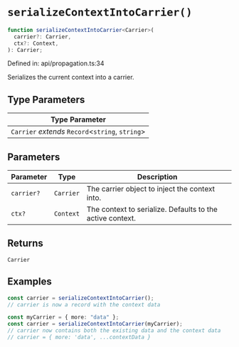 # `serializeContextIntoCarrier()`

```ts
function serializeContextIntoCarrier<Carrier>(
  carrier?: Carrier,
  ctx?: Context,
): Carrier;
```

Defined in: api/propagation.ts:34

Serializes the current context into a carrier.

## Type Parameters

| Type Parameter                                     |
| -------------------------------------------------- |
| `Carrier` _extends_ `Record`\<`string`, `string`\> |

## Parameters

| Parameter  | Type      | Description                                               |
| ---------- | --------- | --------------------------------------------------------- |
| `carrier?` | `Carrier` | The carrier object to inject the context into.            |
| `ctx?`     | `Context` | The context to serialize. Defaults to the active context. |

## Returns

`Carrier`

## Examples

```ts
const carrier = serializeContextIntoCarrier();
// carrier is now a record with the context data
```

```ts
const myCarrier = { more: "data" };
const carrier = serializeContextIntoCarrier(myCarrier);
// carrier now contains both the existing data and the context data
// carrier = { more: 'data', ...contextData }
```
